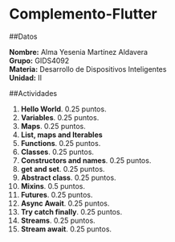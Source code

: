 # Complemento-Flutter

##Datos 

**Nombre:** Alma Yesenia Martínez Aldavera  
**Grupo:** GIDS4092  
**Materia:** Desarrollo de Dispositivos Inteligentes  
**Unidad:** II  

##Actividades
1. **Hello World**. 0.25 puntos.
2. **Variables**. 0.25 puntos.
3. **Maps**. 0.25 puntos.
4. **List, maps and Iterables**
5. **Functions**. 0.25 puntos.
6. **Classes**. 0.25 puntos.
7. **Constructors and names**. 0.25 puntos.
8. **get and set**. 0.25 puntos.
9. **Abstract class**. 0.25 puntos.
10. **Mixins**. 0.5 puntos.
11. **Futures**. 0.25 puntos.
12. **Async Await**. 0.25 puntos.
13. **Try catch finally**. 0.25 puntos.
14. **Streams**. 0.25 puntos.
15. **Stream await**. 0.25 puntos.
